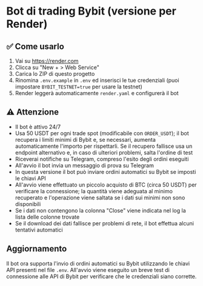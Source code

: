 # Bot di trading Bybit (versione per Render)

## ✅ Come usarlo

1. Vai su https://render.com
2. Clicca su "New + > Web Service"
3. Carica lo ZIP di questo progetto
4. Rinomina `.env.example` in `.env` ed inserisci le tue credenziali (puoi impostare `BYBIT_TESTNET=true` per usare la testnet)
5. Render leggerà automaticamente `render.yaml` e configurerà il bot

## ⚠️ Attenzione
- Il bot è attivo 24/7
- Usa 50 USDT per ogni trade spot (modificabile con `ORDER_USDT`); il bot
  recupera i limiti minimi di Bybit e, se necessari, aumenta automaticamente
  l'importo per rispettarli. Se il recupero fallisce usa un endpoint alternativo
  e, in caso di ulteriori problemi, salta l'ordine di test
- Riceverai notifiche su Telegram, compreso l'esito degli ordini eseguiti
- All'avvio il bot invia un messaggio di prova su Telegram
- In questa versione il bot può inviare ordini automatici su Bybit se imposti le chiavi API
 - All'avvio viene effettuato un piccolo acquisto di BTC (circa 50 USDT) per
  verificare la connessione; la quantità viene adeguata al minimo recuperato e
  l'operazione viene saltata se i dati sui minimi non sono disponibili
- Se i dati non contengono la colonna "Close" viene indicata nel log la lista delle colonne trovate
- Se il download dei dati fallisce per problemi di rete, il bot effettua alcuni tentativi automatici

## Aggiornamento
Il bot ora supporta l'invio di ordini automatici su Bybit utilizzando le chiavi API presenti nel file `.env`.
All'avvio viene eseguito un breve test di connessione alle API di Bybit per verificare che le credenziali siano corrette.

